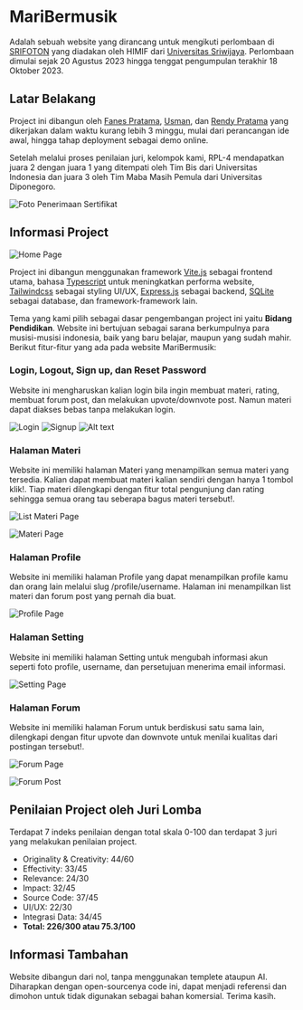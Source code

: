 # MariBermusik
Adalah sebuah website yang dirancang untuk mengikuti perlombaan di [SRIFOTON](https://srifoton.hmifunsri.org/) yang diadakan oleh HIMIF dari [Universitas Sriwijaya](https://unsri.ac.id/).
Perlombaan dimulai sejak 20 Agustus 2023 hingga tenggat pengumpulan terakhir 18 Oktober 2023.

## Latar Belakang
Project ini dibangun oleh [Fanes Pratama](https://github.com/fanesz), [Usman](https://github.com/UsmanYap), dan [Rendy Pratama](https://github.com/Rendy752) yang dikerjakan dalam waktu kurang lebih 3 minggu, mulai dari perancangan ide awal, hingga tahap deployment sebagai demo online.

Setelah melalui proses penilaian juri, kelompok kami, RPL-4 mendapatkan juara 2 dengan juara 1 yang ditempati oleh Tim Bis dari Universitas Indonesia dan juara 3 oleh Tim Maba Masih Pemula dari Universitas Diponegoro.

![Foto Penerimaan Sertifikat](https://i.imgur.com/fnKhO0k.jpg)

## Informasi Project

![Home Page](https://i.imgur.com/qokrSii.png)

Project ini dibangun menggunakan framework [Vite.js](https://vitejs.dev/) sebagai frontend utama, bahasa [Typescript](https://www.typescriptlang.org/) untuk meningkatkan performa website, [Tailwindcss](https://tailwindcss.com/) sebagai styling UI/UX, [Express.js](https://expressjs.com/) sebagai backend, [SQLite](https://www.sqlite.org/) sebagai database, dan framework-framework lain.

Tema yang kami pilih sebagai dasar pengembangan project ini yaitu **Bidang Pendidikan**. Website ini bertujuan sebagai sarana berkumpulnya para musisi-musisi indonesia, baik yang baru belajar, maupun yang sudah mahir. Berikut fitur-fitur yang ada pada website MariBermusik:

### Login, Logout, Sign up, dan Reset Password
Website ini mengharuskan kalian login bila ingin membuat materi, rating, membuat forum post, dan melakukan upvote/downvote post. Namun materi dapat diakses bebas tanpa melakukan login.

![Login](https://i.imgur.com/mRQV0Cx.png)
![Signup](https://i.imgur.com/B7WmjWy.png)
![Alt text](https://i.imgur.com/aq8Mesj.png)

### Halaman Materi
Website ini memiliki halaman Materi yang menampilkan semua materi yang tersedia. Kalian dapat membuat materi kalian sendiri dengan hanya 1 tombol klik!. Tiap materi dilengkapi dengan fitur total pengunjung dan rating sehingga semua orang tau seberapa bagus materi tersebut!.

![List Materi Page](https://i.imgur.com/5VYjmOf.png)

![Materi Page](https://i.imgur.com/fFrvvao.png)

### Halaman Profile
Website ini memiliki halaman Profile yang dapat menampilkan profile kamu dan orang lain melalui slug /profile/username. Halaman ini menampilkan list materi dan forum post yang pernah dia buat.

![Profile Page](https://i.imgur.com/yLytFbI.png)

### Halaman Setting
Website ini memiliki halaman Setting untuk mengubah informasi akun seperti foto profile, username, dan persetujuan menerima email informasi.

![Setting Page](https://i.imgur.com/LST8N8Z.png)

### Halaman Forum
Website ini memiliki halaman Forum untuk berdiskusi satu sama lain, dilengkapi dengan fitur upvote dan downvote untuk menilai kualitas dari postingan tersebut!.

![Forum Page](https://i.imgur.com/VqWqkmj.png)

![Forum Post](https://i.imgur.com/EXsldOq.png)

## Penilaian Project oleh Juri Lomba
Terdapat 7 indeks penilaian dengan total skala 0-100 dan terdapat 3 juri yang melakukan penilaian project.
- Originality & Creativity: 44/60
- Effectivity: 33/45
- Relevance: 24/30
- Impact: 32/45
- Source Code: 37/45
- UI/UX: 22/30
- Integrasi Data: 34/45
- <b>Total: 226/300 atau 75.3/100</b>

## Informasi Tambahan
Website dibangun dari nol, tanpa menggunakan templete ataupun AI. Diharapkan dengan open-sourcenya code ini, dapat menjadi referensi dan dimohon untuk tidak digunakan sebagai bahan komersial. Terima kasih.
